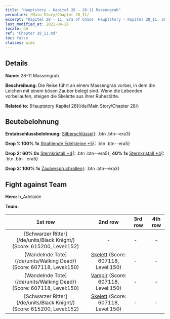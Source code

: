 ```yaml
---
title: "Hauptstory - Kapitel 28 - 28-11 Massengrab"
permalink: /Main Story/Chapter 28_11/
excerpt: "Kapitel 28 - 11. Era of Chaos  Hauptstory - Kapitel 28_11. 28-11 Massengrab"
last_modified_at: 2021-04-26
locale: de
ref: "Chapter 28_11.md"
toc: false
classes: wide
---
```


## Details

 **Name:** 28-11 Massengrab

 **Beschreibung:** Die Reise führt an einem Massengrab vorbei, in dem die Leichen mit einem bösen Zauber belegt sind. Wenn die Lebenden vorbeilaufen, steigen die Skelette aus ihrer Ruhestätte.

 **Related to:** [Hauptstory Kapitel 28](/de/Main Story/Chapter 28/)

## Beutebelohnung

 **Erstabschlussbelohnung:** [Silberschlüssel](/ItemsDE/con_693/){: .btn .btn--era3}

 **Drop 1:** **100% 1x** [Strahlende Edelsteine +5](/ItemsDE/mat_100/){: .btn .btn--era5}

 **Drop 2:** **60% 0x** [Sternkristall +4](/ItemsDE/mat_94/){: .btn .btn--era5}, **40% 1x** [Sternkristall +4](/ItemsDE/mat_94/){: .btn .btn--era5}

 **Drop 3:** **100% 1x** [Zauberspruchrollen](/ItemsDE/con_694/){: .btn .btn--era3}


## Fight against Team
 **Hero:** h_Adelaide

 **Team:**


  | 1st row | 2nd row | 3rd row | 4th row |
  |:----:|:----:|:----|:----:|
  | [Schwarzer Ritter](/de/units/Black Knight/) (Score: 615200, Level:152)  | - | - | - |
  | [Wandelnde Tote](/de/units/Walking Dead/) (Score: 607118, Level:150)  | [Skelett](/de/units/Skeleton/) (Score: 607118, Level:150)  | - | - |
  | [Wandelnde Tote](/de/units/Walking Dead/) (Score: 607118, Level:150)  | [Vampir](/de/units/Vampire/) (Score: 607118, Level:150)  | - | - |
  | [Schwarzer Ritter](/de/units/Black Knight/) (Score: 615200, Level:152)  | [Skelett](/de/units/Skeleton/) (Score: 607118, Level:150)  | - | - |


